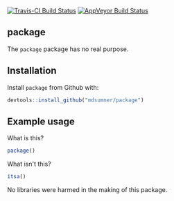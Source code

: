 
[![Travis-CI Build Status](https://travis-ci.org/.svg?branch=master)](https://travis-ci.org/) [![AppVeyor Build Status](https://ci.appveyor.com/api/projects/status/github/mdsumner/package?branch=master&svg=true)](https://ci.appveyor.com/project/mdsumner/package)

<!-- README.md is generated from README.Rmd. Please edit that file -->
package
-------

The `package` package has no real purpose.

Installation
------------

Install `package` from Github with:

``` r
devtools::install_github("mdsumner/package")
```

Example usage
-------------

What is this?

``` r
package()
```

What isn't this?

``` r
itsa()
```

No libraries were harmed in the making of this package.
